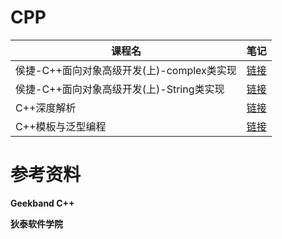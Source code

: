 # CPP

| 课程名                                     | 笔记                                                         |
| ------------------------------------------ | ------------------------------------------------------------ |
| 侯捷-C++面向对象高级开发(上)-complex类实现 | [链接](https://github.com/T1mzhou/CPP/blob/main/%E4%BE%AF%E6%8D%B7/complex%E7%B1%BB.md) |
| 侯捷-C++面向对象高级开发(上)-String类实现  | [链接](https://github.com/T1mzhou/CPP/blob/main/%E4%BE%AF%E6%8D%B7/String%E7%B1%BB.md) |
| C++深度解析                                | [链接](https://github.com/T1mzhou/CPP/tree/main/C%2B%2B%E6%B7%B1%E5%BA%A6%E8%A7%A3%E6%9E%90) |
| C++模板与泛型编程                          | [链接](https://github.com/T1mzhou/CPP/tree/main/C%2B%2B%E6%A8%A1%E6%9D%BF%E4%B8%8E%E6%B3%9B%E5%9E%8B%E7%BC%96%E7%A8%8B)                                                         |

# 参考资料

**Geekband C++**

**狄泰软件学院**

